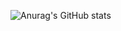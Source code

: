 ![Anurag's GitHub stats](https://github-readme-stats.vercel.app/api?username=JennyBeanie&theme=dark&show_icons=true)
